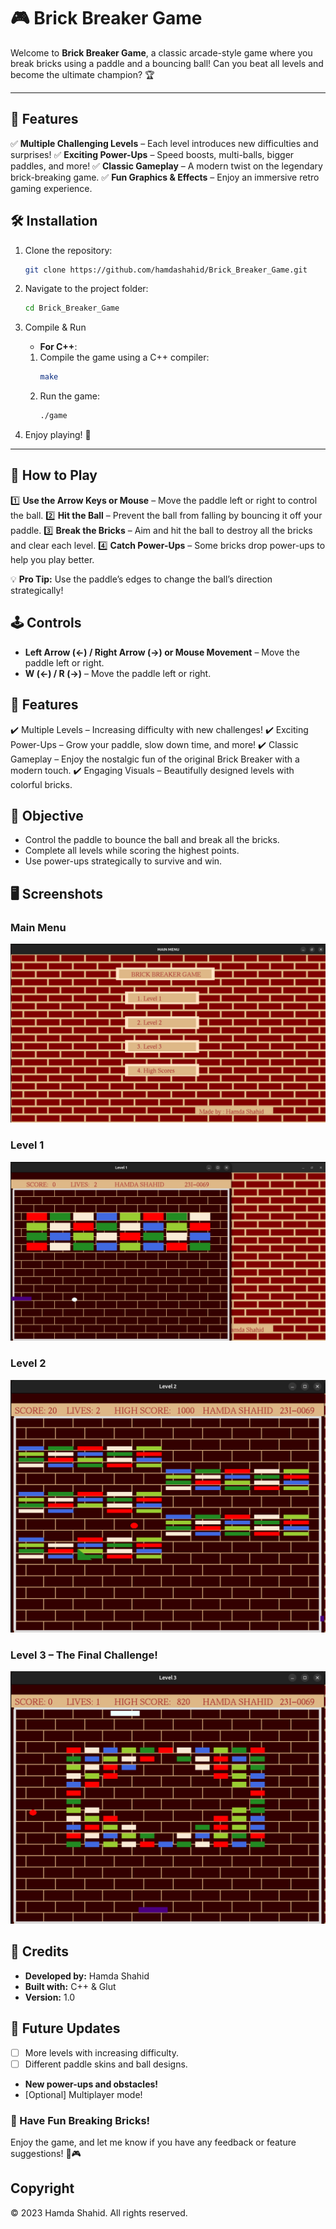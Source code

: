 # 🎮 Brick Breaker Game

Welcome to **Brick Breaker Game**, a classic arcade-style game where you break bricks using a paddle and a bouncing ball! Can you beat all levels and become the ultimate champion? 🏆

---

## 🚀 Features

✅ **Multiple Challenging Levels** – Each level introduces new difficulties and surprises!
✅ **Exciting Power-Ups** – Speed boosts, multi-balls, bigger paddles, and more!
✅ **Classic Gameplay** – A modern twist on the legendary brick-breaking game.
✅ **Fun Graphics & Effects** – Enjoy an immersive retro gaming experience.

## 🛠 Installation

1. Clone the repository:
   ```sh
   git clone https://github.com/hamdashahid/Brick_Breaker_Game.git
   ```
2. Navigate to the project folder:
   ```sh
   cd Brick_Breaker_Game
   ```
3. Compile & Run

   - **For C++**:

   1. Compile the game using a C++ compiler:
      ```sh
      make
      ```
   2. Run the game:
      ```sh
      ./game
      ```

4. Enjoy playing! 🎾

---

## 📜 How to Play

1️⃣ **Use the Arrow Keys or Mouse** – Move the paddle left or right to control the ball.
2️⃣ **Hit the Ball** – Prevent the ball from falling by bouncing it off your paddle.
3️⃣ **Break the Bricks** – Aim and hit the ball to destroy all the bricks and clear each level.
4️⃣ **Catch Power-Ups** – Some bricks drop power-ups to help you play better.

💡 **Pro Tip:** Use the paddle’s edges to change the ball’s direction strategically!

## 🕹️ Controls

- **Left Arrow (←) / Right Arrow (→) or Mouse Movement** – Move the paddle left or right.
- **W (←) / R (→)** – Move the paddle left or right.

## 🎯 Features

✔️ Multiple Levels – Increasing difficulty with new challenges!
✔️ Exciting Power-Ups – Grow your paddle, slow down time, and more!
✔️ Classic Gameplay – Enjoy the nostalgic fun of the original Brick Breaker with a modern touch.
✔️ Engaging Visuals – Beautifully designed levels with colorful bricks.

## 🎯 Objective

- Control the paddle to bounce the ball and break all the bricks.
- Complete all levels while scoring the highest points.
- Use power-ups strategically to survive and win.

## 🖥️ Screenshots

### Main Menu

![Main Menu](screenshots/Brick_Breaker_menu.png)

### Level 1

![Level 1](screenshots/Brick_Breaker_level1.png)

### Level 2

![Level 2](screenshots/Brick_Breaker_level2.png)

### Level 3 – The Final Challenge!

![Level 3](screenshots/Brick_Breaker_level3.png)

## 📜 Credits

- **Developed by:** Hamda Shahid
- **Built with:** C++ & Glut
- **Version:** 1.0

## 📌 Future Updates

- [ ] More levels with increasing difficulty.
- [ ] Different paddle skins and ball designs.
- **New power-ups and obstacles!**
- [Optional] Multiplayer mode!

### 🚀 Have Fun Breaking Bricks!

Enjoy the game, and let me know if you have any feedback or feature suggestions! 🚀🎮

## Copyright

© 2023 Hamda Shahid. All rights reserved.
